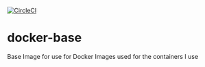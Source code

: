 [![CircleCI](https://circleci.com/gh/TeknofileNet/docker-base.svg?style=svg)](https://circleci.com/gh/TeknofileNet/docker-base)

# docker-base
Base Image for use for Docker Images used for the containers I use

